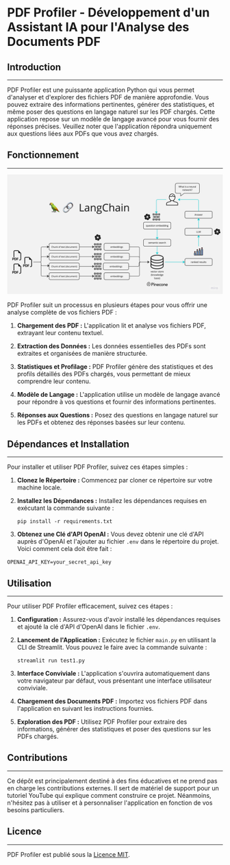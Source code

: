 # PDF Profiler - Développement d'un Assistant IA pour l'Analyse des Documents PDF

## Introduction
------------
   PDF Profiler est une puissante application Python qui vous permet d'analyser et d'explorer des fichiers PDF de manière approfondie. Vous pouvez extraire des informations pertinentes, générer des statistiques, et même poser des questions en langage naturel sur les PDF chargés. Cette application repose sur un modèle de langage avancé pour vous fournir des réponses précises. Veuillez noter que l'application répondra uniquement aux questions liées aux PDFs que vous avez chargés.

## Fonctionnement
------------

![Schéma de Fonctionnement de PDF Profiler](./docs/PDF-LangChain.jpg)

PDF Profiler suit un processus en plusieurs étapes pour vous offrir une analyse complète de vos fichiers PDF :

1. **Chargement des PDF :** L'application lit et analyse vos fichiers PDF, extrayant leur contenu textuel.

2. **Extraction des Données :** Les données essentielles des PDFs sont extraites et organisées de manière structurée.

3. **Statistiques et Profilage :** PDF Profiler génère des statistiques et des profils détaillés des PDFs chargés, vous permettant de mieux comprendre leur contenu.

4. **Modèle de Langage :** L'application utilise un modèle de langage avancé pour répondre à vos questions et fournir des informations pertinentes.

5. **Réponses aux Questions :** Posez des questions en langage naturel sur les PDFs et obtenez des réponses basées sur leur contenu.

## Dépendances et Installation
----------------------------
Pour installer et utiliser PDF Profiler, suivez ces étapes simples :

1. **Clonez le Répertoire :** Commencez par cloner ce répertoire sur votre machine locale.

2. **Installez les Dépendances :** Installez les dépendances requises en exécutant la commande suivante :
   ```
   pip install -r requirements.txt
   ```

3. **Obtenez une Clé d'API OpenAI :** Vous devez obtenir une clé d'API auprès d'OpenAI et l'ajouter au fichier `.env` dans le répertoire du projet. Voici comment cela doit être fait :
```commandline
OPENAI_API_KEY=your_secret_api_key
```

## Utilisation
-----
Pour utiliser PDF Profiler efficacement, suivez ces étapes :

1. **Configuration :** Assurez-vous d'avoir installé les dépendances requises et ajouté la clé d'API d'OpenAI dans le fichier `.env`.

2. **Lancement de l'Application :** Exécutez le fichier `main.py` en utilisant la CLI de Streamlit. Vous pouvez le faire avec la commande suivante :
   ```
   streamlit run test1.py
   ```

3. **Interface Conviviale :** L'application s'ouvrira automatiquement dans votre navigateur par défaut, vous présentant une interface utilisateur conviviale.

4. **Chargement des Documents PDF :** Importez vos fichiers PDF dans l'application en suivant les instructions fournies.

5. **Exploration des PDF :** Utilisez PDF Profiler pour extraire des informations, générer des statistiques et poser des questions sur les PDFs chargés.

## Contributions
------------
Ce dépôt est principalement destiné à des fins éducatives et ne prend pas en charge les contributions externes. Il sert de matériel de support pour un tutoriel YouTube qui explique comment construire ce projet. Néanmoins, n'hésitez pas à utiliser et à personnaliser l'application en fonction de vos besoins particuliers.

## Licence
-------
PDF Profiler est publié sous la [Licence MIT](https://opensource.org/licenses/MIT).
